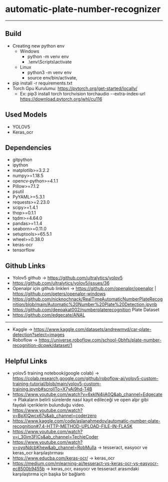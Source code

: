 # automatic-plate-number-recognizer
-----------------------------------
Build
-----
- Creating new python env 
    * Windows
        * python -m venv env
        * .\env\Scripts\activate
    * Linux
        * python3 -m venv env
        * source env/bin/activate,
- pip install -r requirements.txt
- Torch Gpu Kurulumu: https://pytorch.org/get-started/locally/ 
     * Ex: pip3 install torch torchvision torchaudio --extra-index-url https://download.pytorch.org/whl/cu116

Used Models
-----------
* YOLOV5
* Keras_ocr

Dependencies
------------
* gitpython
* ipython 
* matplotlib>=3.2.2
* numpy>=1.18.5
* opencv-python>=4.1.1
* Pillow>=7.1.2
* psutil 
* PyYAML>=5.3.1
* requests>=2.23.0
* scipy>=1.4.1
* thop>=0.1.1 
* tqdm>=4.64.0
* pandas>=1.1.4
* seaborn>=0.11.0
* setuptools>=65.5.1
* wheel>=0.38.0
* keras-ocr
* tensorflow


Github Links
------------
- Yolov5 github -> https://github.com/ultralytics/yolov5
- https://github.com/ultralytics/yolov5/issues/36
- Openalpr için github linkleri -> https://github.com/openalpr/openalpr | https://github.com/peters/openalpr-windows 
- https://github.com/nicknochnack/RealTimeAutomaticNumberPlateRecognition/blob/main/Automatic%20Number%20Plate%20Detection.ipynb
- https://github.com/deepakat002/numberplaterecognition
Plate Dataset
- https://github.com/edgecate/ANAL
-------------
- Kaggle -> https://www.kaggle.com/datasets/andrewmvd/car-plate-detection?select=images
- Roboflow -> https://universe.roboflow.com/school-0bhfs/plate-number-recognition-dcqwk/dataset/1

Helpful Links
-------------
- yolov5 training notebook(google colab) -> https://colab.research.google.com/github/roboflow-ai/yolov5-custom-training-tutorial/blob/main/yolov5-custom-training.ipynb#scrollTo=X7yAi9hd-T4B
- https://www.youtube.com/watch?v=6xklN4iiA0Q&ab_channel=Edgecate -> Plakaların belirli sürelerde nasıl kayıt edileceği ve open alpr gibi faydalı içeriklerin bulunduğu video.
- https://www.youtube.com/watch?v=BpXlQwcx67s&ab_channel=coderzero
- https://www.kaggle.com/code/aslanahmedov/automatic-number-plate-recognition#7.4-HTTP-METHOD-UPLOAD-FILE-IN-FLASK
- https://www.youtube.com/watch?v=i_30im3FlCs&ab_channel=TechieCoder
- https://www.youtube.com/watch?v=oyqNdcbKhew&ab_channel=RobMulla -> tesseract, easyocr ve keras_ocr karşılaştırması 
- https://www.educba.com/keras-ocr/ -> keras_ocr 
- https://medium.com/mlearning-ai/tesseract-vs-keras-ocr-vs-easyocr-ec8500b9455b -> keras_ocr, easyocr ve tesseract arasındaki karşılaştırma için başka bir bağlantı